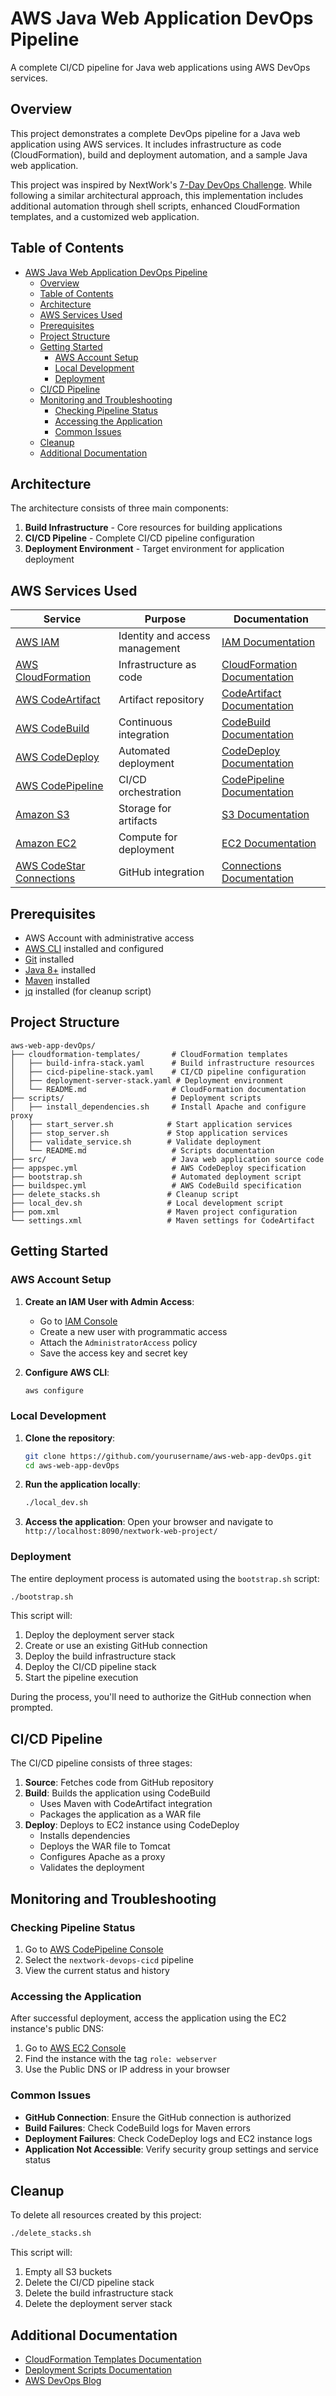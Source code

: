 # AWS Java Web Application DevOps Pipeline

A complete CI/CD pipeline for Java web applications using AWS DevOps services.

## Overview

This project demonstrates a complete DevOps pipeline for a Java web application using AWS services. It includes infrastructure as code (CloudFormation), build and deployment automation, and a sample Java web application.

This project was inspired by NextWork's [7-Day DevOps Challenge](https://learn.nextwork.org/projects/aws-devops-cicd?track=high). While following a similar architectural approach, this implementation includes additional automation through shell scripts, enhanced CloudFormation templates, and a customized web application.



## Table of Contents

- [AWS Java Web Application DevOps Pipeline](#aws-java-web-application-devops-pipeline)
  - [Overview](#overview)
  - [Table of Contents](#table-of-contents)
  - [Architecture](#architecture)
  - [AWS Services Used](#aws-services-used)
  - [Prerequisites](#prerequisites)
  - [Project Structure](#project-structure)
  - [Getting Started](#getting-started)
    - [AWS Account Setup](#aws-account-setup)
    - [Local Development](#local-development)
    - [Deployment](#deployment)
  - [CI/CD Pipeline](#cicd-pipeline)
  - [Monitoring and Troubleshooting](#monitoring-and-troubleshooting)
    - [Checking Pipeline Status](#checking-pipeline-status)
    - [Accessing the Application](#accessing-the-application)
    - [Common Issues](#common-issues)
  - [Cleanup](#cleanup)
  - [Additional Documentation](#additional-documentation)


## Architecture

The architecture consists of three main components:

1. **Build Infrastructure** - Core resources for building applications
2. **CI/CD Pipeline** - Complete CI/CD pipeline configuration
3. **Deployment Environment** - Target environment for application deployment

## AWS Services Used

| Service                                                                                                     | Purpose                        | Documentation                                                                                               |
| ----------------------------------------------------------------------------------------------------------- | ------------------------------ | ----------------------------------------------------------------------------------------------------------- |
| [AWS IAM](https://aws.amazon.com/iam/)                                                                      | Identity and access management | [IAM Documentation](https://docs.aws.amazon.com/IAM/latest/UserGuide/introduction.html)                     |
| [AWS CloudFormation](https://aws.amazon.com/cloudformation/)                                                | Infrastructure as code         | [CloudFormation Documentation](https://docs.aws.amazon.com/AWSCloudFormation/latest/UserGuide/Welcome.html) |
| [AWS CodeArtifact](https://aws.amazon.com/codeartifact/)                                                    | Artifact repository            | [CodeArtifact Documentation](https://docs.aws.amazon.com/codeartifact/latest/ug/welcome.html)               |
| [AWS CodeBuild](https://aws.amazon.com/codebuild/)                                                          | Continuous integration         | [CodeBuild Documentation](https://docs.aws.amazon.com/codebuild/latest/userguide/welcome.html)              |
| [AWS CodeDeploy](https://aws.amazon.com/codedeploy/)                                                        | Automated deployment           | [CodeDeploy Documentation](https://docs.aws.amazon.com/codedeploy/latest/userguide/welcome.html)            |
| [AWS CodePipeline](https://aws.amazon.com/codepipeline/)                                                    | CI/CD orchestration            | [CodePipeline Documentation](https://docs.aws.amazon.com/codepipeline/latest/userguide/welcome.html)        |
| [Amazon S3](https://aws.amazon.com/s3/)                                                                     | Storage for artifacts          | [S3 Documentation](https://docs.aws.amazon.com/AmazonS3/latest/userguide/Welcome.html)                      |
| [Amazon EC2](https://aws.amazon.com/ec2/)                                                                   | Compute for deployment         | [EC2 Documentation](https://docs.aws.amazon.com/AWSEC2/latest/UserGuide/concepts.html)                      |
| [AWS CodeStar Connections](https://docs.aws.amazon.com/dtconsole/latest/userguide/welcome-connections.html) | GitHub integration             | [Connections Documentation](https://docs.aws.amazon.com/dtconsole/latest/userguide/connections.html)        |

## Prerequisites

- AWS Account with administrative access
- [AWS CLI](https://aws.amazon.com/cli/) installed and configured
- [Git](https://git-scm.com/) installed
- [Java 8+](https://www.oracle.com/java/technologies/javase-downloads.html) installed
- [Maven](https://maven.apache.org/) installed
- [jq](https://stedolan.github.io/jq/) installed (for cleanup script)

## Project Structure

```
aws-web-app-devOps/
├── cloudformation-templates/       # CloudFormation templates
│   ├── build-infra-stack.yaml      # Build infrastructure resources
│   ├── cicd-pipeline-stack.yaml    # CI/CD pipeline configuration
│   ├── deployment-server-stack.yaml # Deployment environment
│   └── README.md                   # CloudFormation documentation
├── scripts/                        # Deployment scripts
│   ├── install_dependencies.sh     # Install Apache and configure proxy
│   ├── start_server.sh            # Start application services
│   ├── stop_server.sh             # Stop application services
│   ├── validate_service.sh        # Validate deployment
│   └── README.md                   # Scripts documentation
├── src/                            # Java web application source code
├── appspec.yml                     # AWS CodeDeploy specification
├── bootstrap.sh                    # Automated deployment script
├── buildspec.yml                   # AWS CodeBuild specification
├── delete_stacks.sh               # Cleanup script
├── local_dev.sh                   # Local development script
├── pom.xml                        # Maven project configuration
└── settings.xml                   # Maven settings for CodeArtifact
```

## Getting Started

### AWS Account Setup

1. **Create an IAM User with Admin Access**:
   - Go to [IAM Console](https://console.aws.amazon.com/iam/)
   - Create a new user with programmatic access
   - Attach the `AdministratorAccess` policy
   - Save the access key and secret key

2. **Configure AWS CLI**:
   ```bash
   aws configure
   ```

### Local Development

1. **Clone the repository**:
   ```bash
   git clone https://github.com/yourusername/aws-web-app-devOps.git
   cd aws-web-app-devOps
   ```

2. **Run the application locally**:
   ```bash
   ./local_dev.sh
   ```

3. **Access the application**:
   Open your browser and navigate to `http://localhost:8090/nextwork-web-project/`

### Deployment

The entire deployment process is automated using the `bootstrap.sh` script:

```bash
./bootstrap.sh
```

This script will:

1. Deploy the deployment server stack
2. Create or use an existing GitHub connection
3. Deploy the build infrastructure stack
4. Deploy the CI/CD pipeline stack
5. Start the pipeline execution

During the process, you'll need to authorize the GitHub connection when prompted.

## CI/CD Pipeline

The CI/CD pipeline consists of three stages:

1. **Source**: Fetches code from GitHub repository
2. **Build**: Builds the application using CodeBuild
   - Uses Maven with CodeArtifact integration
   - Packages the application as a WAR file
3. **Deploy**: Deploys to EC2 instance using CodeDeploy
   - Installs dependencies
   - Deploys the WAR file to Tomcat
   - Configures Apache as a proxy
   - Validates the deployment

## Monitoring and Troubleshooting

### Checking Pipeline Status

1. Go to [AWS CodePipeline Console](https://console.aws.amazon.com/codepipeline/)
2. Select the `nextwork-devops-cicd` pipeline
3. View the current status and history

### Accessing the Application

After successful deployment, access the application using the EC2 instance's public DNS:

1. Go to [AWS EC2 Console](https://console.aws.amazon.com/ec2/)
2. Find the instance with the tag `role: webserver`
3. Use the Public DNS or IP address in your browser

### Common Issues

- **GitHub Connection**: Ensure the GitHub connection is authorized
- **Build Failures**: Check CodeBuild logs for Maven errors
- **Deployment Failures**: Check CodeDeploy logs and EC2 instance logs
- **Application Not Accessible**: Verify security group settings and service status

## Cleanup

To delete all resources created by this project:

```bash
./delete_stacks.sh
```

This script will:
1. Empty all S3 buckets
2. Delete the CI/CD pipeline stack
3. Delete the build infrastructure stack
4. Delete the deployment server stack

## Additional Documentation

- [CloudFormation Templates Documentation](cloudformation-templates/README.md)
- [Deployment Scripts Documentation](scripts/README.md)
- [AWS DevOps Blog](https://aws.amazon.com/blogs/devops/)